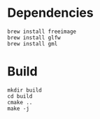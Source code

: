 # Dependencies

```
brew install freeimage
brew install glfw
brew install gml
```

# Build

```
mkdir build 
cd build
cmake ..
make -j
```
